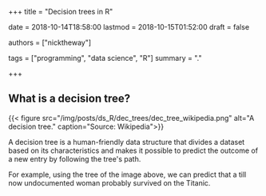 +++
title = "Decision trees in R"

date = 2018-10-14T18:58:00
lastmod = 2018-10-15T01:52:00
draft = false

authors = ["nicktheway"]

tags = ["programming", "data science", "R"]
summary = "."

+++

## What is a decision tree?
{{< figure src="/img/posts/ds_R/dec_trees/dec_tree_wikipedia.png" alt="A decision tree." caption="Source: Wikipedia">}}

A decision tree is a human-friendly data structure that divides a dataset based on its characteristics and makes it
possible to predict the outcome of a new entry by following the tree's path.

For example, using the tree of the image above, we can predict that a till now undocumented woman probably survived on the Titanic.



